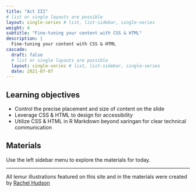 ```yaml
---
title: "Act III"
# list or single layouts are possible
layout: single-series # list, list-sidebar, single-series
weight: 4
subtitle: "Fine-tuning your content with CSS & HTML"
description: |
  Fine-tuning your content with CSS & HTML
cascade:
  draft: false
  # list or single layouts are possible
  layout: single-series # list, list-sidebar, single-series
  date: 2021-07-07
---
```


## Learning objectives

+  Control the precise placement and size of content on the slide
+  Leverage CSS & HTML to design for accessibility
+  Utilize CSS & HTML in R Markdown beyond xaringan for clear technical communication

## Materials

Use the left sidebar menu to explore the materials for today.

---

<i class="fas fa-palette"></i> All lemur illustrations featured on this site and in the materials were created by [Rachel Hudson](https://lemur.duke.edu/100-lemurs/)
